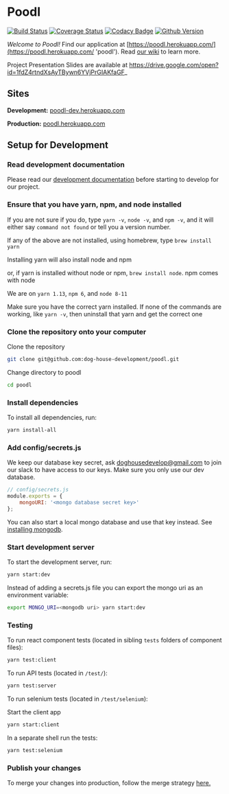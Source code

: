 # Poodl

[![Build Status](https://travis-ci.org/dog-house-development/poodl.svg?branch=dev)](https://travis-ci.org/dog-house-development/poodl)
[![Coverage Status](https://coveralls.io/repos/github/dog-house-development/poodl/badge.svg?branch=dev&service=github)](https://coveralls.io/github/dog-house-development/poodl?branch=dev&service=github)
[![Codacy Badge](https://api.codacy.com/project/badge/Grade/63b5098b43bc458ea3e5ef8de9f5bc8b)](https://www.codacy.com/app/DogHouseDevelopment/poodl?utm_source=github.com&utm_medium=referral&utm_content=dog-house-development/poodl&utm_campaign=Badge_Grade)
[![Github Version](https://img.shields.io/github/release/dog-house-development/poodl.svg?style=flat)](https://github.com/dog-house-development/poodl/releases)

_Welcome to Poodl!_ Find our application at [https://poodl.herokuapp.com/](https://poodl.herokuapp.com/ 'poodl'). Read [our wiki](https://github.com/dog-house-development/poodl/wiki 'poodl wiki') to learn more.

Project Presentation Slides are available at https://drive.google.com/open?id=1fdZ4rtndXsAyTBywn6YVjPrGIAKfaGF_

## Sites

**Development:** [poodl-dev.herokuapp.com](http://poodl-dev.herokuapp.com/)

**Production:** [poodl.herokuapp.com](http://poodl-dev.herokuapp.com/)

## Setup for Development

### Read development documentation

Please read our [development documentation](https://github.com/dog-house-development/poodl/wiki/Developer-Documentation)
before starting to develop for our project.

### Ensure that you have yarn, npm, and node installed

If you are not sure if you do, type `yarn -v`, `node -v`,
and `npm -v`, and it will either say `command not found`
or tell you a version number.

If any of the above are not installed, using homebrew,
type `brew install yarn`

Installing yarn will also install node and npm

or, if yarn is installed without node or npm,
`brew install node`. npm comes with node

We are on `yarn 1.13`, `npm 6`, and `node 8-11`

Make sure you have the correct yarn installed.
If none of the commands are working, like `yarn -v`,
then uninstall that yarn and get the correct one

### Clone the repository onto your computer

Clone the repository

```bash
git clone git@github.com:dog-house-development/poodl.git
```

Change directory to poodl

```bash
cd poodl
```

### Install dependencies

To install all dependencies, run:

```bash
yarn install-all
```

### Add config/secrets.js

We keep our database key secret, ask doghousedevelop@gmail.com to
join our slack to have access to our keys.
Make sure you only use our dev database.

```js
// config/secrets.js
module.exports = {
    mongoURI: '<mongo database secret key>'
};
```

You can also start a local mongo database and use that key instead.
See [installing mongodb](https://docs.mongodb.com/manual/installation/).

### Start development server

To start the development server, run:

```bash
yarn start:dev
```

Instead of adding a secrets.js file you can export the
mongo uri as an environment variable:

```bash
export MONGO_URI=<mongodb uri> yarn start:dev
```

### Testing

To run react component tests (located in sibling `tests` folders of component files):

```bash
yarn test:client
```

To run API tests (located in `/test/`):

```bash
yarn test:server
```

To run selenium tests (located in `/test/selenium`):

Start the client app

```bash
yarn start:client
```

In a separate shell run the tests:

```bash
yarn test:selenium
```

### Publish your changes

To merge your changes into production, follow the
merge strategy
[here.](https://github.com/dog-house-development/poodl/wiki/Git-Merging-Strategy)
